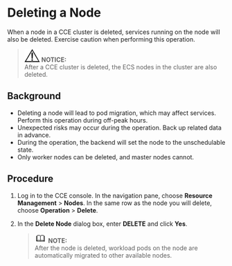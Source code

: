 # Deleting a Node<a name="cce_01_0186"></a>

When a node in a CCE cluster is deleted, services running on the node will also be deleted. Exercise caution when performing this operation.

>![](public_sys-resources/icon-notice.gif) **NOTICE:**   
>After a CCE cluster is deleted, the ECS nodes in the cluster are also deleted.  

## Background<a name="section83421713122615"></a>

-   Deleting a node will lead to pod migration, which may affect services. Perform this operation during off-peak hours.
-   Unexpected risks may occur during the operation. Back up related data in advance.
-   During the operation, the backend will set the node to the unschedulable state.
-   Only worker nodes can be deleted, and master nodes cannot.

## Procedure<a name="section727210277269"></a>

1.  Log in to the CCE console. In the navigation pane, choose  **Resource Management**  \>  **Nodes**. In the same row as the node you will delete, choose  **Operation**  \>  **Delete**.
2.  In the  **Delete Node**  dialog box, enter  **DELETE**  and click  **Yes**.

    >![](public_sys-resources/icon-note.gif) **NOTE:**   
    >After the node is deleted, workload pods on the node are automatically migrated to other available nodes.  


